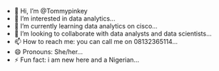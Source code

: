 - 👋 Hi, I’m @Tommypinkey
- 👀 I’m interested in data analytics...
- 🌱 I’m currently learning data analytics on cisco...
- 💞️ I’m looking to collaborate with data analysts and data scientists...
- 📫 How to reach me: you can call me on 08132365114...
- 😄 Pronouns: She/her...
- ⚡ Fun fact: i am new here and a Nigerian...

<!---
Tommypinkey/Tommypinkey is a ✨ special ✨ repository because its `README.md` (this file) appears on your GitHub profile.
You can click the Preview link to take a look at your changes.
--->
